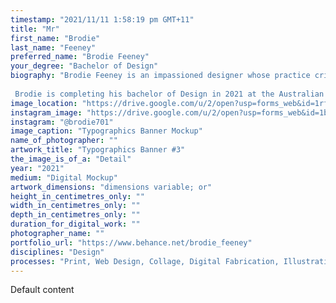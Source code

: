 ```yaml
---
timestamp: "2021/11/11 1:58:19 pm GMT+11"
title: "Mr"
first_name: "Brodie"
last_name: "Feeney"
preferred_name: "Brodie Feeney"
your_degree: "Bachelor of Design"
biography: "Brodie Feeney is an impassioned designer whose practice critically navigates contexts through speculative analysis. Often whimsical and high spirited, his works are treated as an opportunity to explore, investigate and be inspired by the natural world and it's many curiously beautiful oddities. Moreover, he continuously seeks to engage and understand foreign processes and mediums, both physical and digital.
 
 Brodie is completing his bachelor of Design in 2021 at the Australian National University. He was awarded a scholarship by the Kesic Foundation to attend a summer program at Parsons School of Design, New York, in 2017. His works will be exhibited at the Swedish Embassy's Beyond Borders: People, Plastic, Pollution Exhibition in 2022."
image_location: "https://drive.google.com/u/2/open?usp=forms_web&id=1rfcUPEqrCk34O1YeVKCUT_3mj7BLpxfU"
instagram_image: "https://drive.google.com/u/2/open?usp=forms_web&id=1b5kweu5yyZjNHCRpZksvxIGT7Um31gTi"
instagram: "@brodie701"
image_caption: "Typographics Banner Mockup"
name_of_photographer: ""
artwork_title: "Typographics Banner #3"
the_image_is_of_a: "Detail"
year: "2021"
medium: "Digital Mockup"
artwork_dimensions: "dimensions variable; or"
height_in_centimetres_only: ""
width_in_centimetres_only: ""
depth_in_centimetres_only: ""
duration_for_digital_work: ""
photographer_name: ""
portfolio_url: "https://www.behance.net/brodie_feeney"
disciplines: "Design"
processes: "Print, Web Design, Collage, Digital Fabrication, Illustration"
---
```


Default content